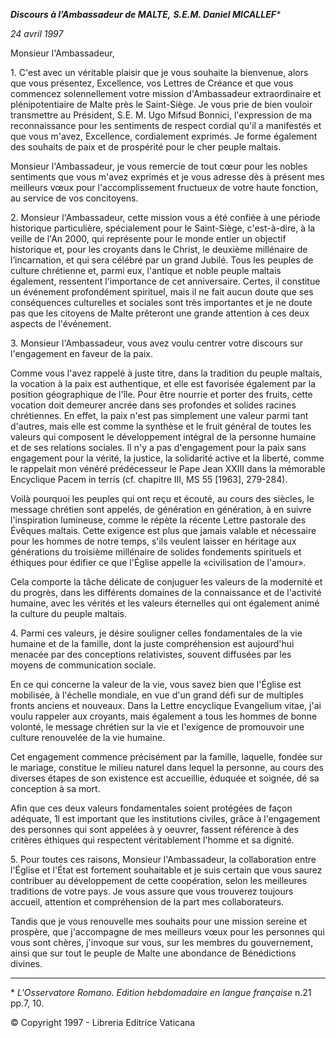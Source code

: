 ***Discours à l’Ambassadeur de MALTE,*** ***S.E.M. Daniel MICALLEF**\**

*24 avril 1997*

Monsieur l'Ambassadeur,

1\. C'est avec un véritable plaisir que je vous souhaite la bienvenue, alors que vous présentez, Excellence, vos Lettres de Créance et que vous commencez solennellement votre mission d'Ambassadeur extraordinaire et plénipotentiaire de Malte près le Saint-Siège. Je vous prie de bien vouloir transmettre au Président, S.E. M. Ugo Mifsud Bonnici, l'expression de ma reconnaissance pour les sentiments de respect cordial qu'il a manifestés et que vous m'avez, Excellence, cordialement exprimés. Je forme également des souhaits de paix et de prospérité pour le cher peuple maltais.

Monsieur l'Ambassadeur, je vous remercie de tout cœur pour les nobles sentiments que vous m'avez exprimés et je vous adresse dès à présent mes meilleurs vœux pour l'accomplissement fructueux de votre haute fonction, au service de vos concitoyens.

2\. Monsieur l'Ambassadeur, cette mission vous a été confiée à une période historique particulière, spécialement pour le Saint-Siège, c'est-à-dire, à la veille de l'An 2000, qui représente pour le monde entier un objectif historique et, pour les croyants dans le Christ, le deuxième millénaire de l’incarnation, et qui sera célébré par un grand Jubilé. Tous les peuples de culture chrétienne et, parmi eux, l'antique et noble peuple maltais également, ressentent l'importance de cet anniversaire. Certes, il constitue un événement profondément spirituel, mais il ne fait aucun doute que ses conséquences culturelles et sociales sont très importantes et je ne doute pas que les citoyens de Malte prêteront une grande attention à ces deux aspects de l'événement.

3\. Monsieur l'Ambassadeur, vous avez voulu centrer votre discours sur l'engagement en faveur de la paix.

Comme vous l'avez rappelé à juste titre, dans la tradition du peuple maltais, la vocation à la paix est authentique, et elle est favorisée également par la position géographique de l'île. Pour être nourrie et porter des fruits, cette vocation doit demeurer ancrée dans ses profondes et solides racines chrétiennes. En effet, la paix n'est pas simplement une valeur parmi tant d'autres, mais elle est comme la synthèse et le fruit général de toutes les valeurs qui composent le développement intégral de la personne humaine et de ses relations sociales. Il n'y a pas d'engagement pour la paix sans engagement pour la vérité, la justice, la solidarité active et la liberté, comme le rappelait mon vénéré prédécesseur le Pape Jean XXIII dans la mémorable Encyclique Pacem in terris (cf. chapitre III, MS 55 \[1963\], 279-284).

Voilà pourquoi les peuples qui ont reçu et écouté, au cours des siècles, le message chrétien sont appelés, de génération en génération, à en suivre l'inspiration lumineuse, comme le répète la récente Lettre pastorale des Évêques maltais. Cette exigence est plus que jamais valable et nécessaire pour les hommes de notre temps, s'ils veulent laisser en héritage aux générations du troisième millénaire de solides fondements spirituels et éthiques pour édifier ce que l'Église appelle la «civilisation de l'amour».

Cela comporte la tâche délicate de conjuguer les valeurs de la modernité et du progrès, dans les différents domaines de la connaissance et de l'activité humaine, avec les vérités et les valeurs éternelles qui ont également animé la culture du peuple maltais.

4\. Parmi ces valeurs, je désire souligner celles fondamentales de la vie humaine et de la famille, dont la juste compréhension est aujourd'hui menacée par des conceptions relativistes, souvent diffusées par les moyens de communication sociale.

En ce qui concerne la valeur de la vie, vous savez bien que l'Église est mobilisée, à l'échelle mondiale, en vue d'un grand défi sur de multiples fronts anciens et nouveaux. Dans la Lettre encyclique Evangelium vitae, j'ai voulu rappeler aux croyants, mais également a tous les hommes de bonne volonté, le message chrétien sur la vie et l'exigence de promouvoir une culture renouvelée de la vie humaine.

Cet engagement commence précisément par la famille, laquelle, fondée sur le mariage, constitue le milieu naturel dans lequel la personne, au cours des diverses étapes de son existence est accueillie, éduquée et soignée, dé sa conception à sa mort.

Afin que ces deux valeurs fondamentales soient protégées de façon adéquate, 1l est important que les institutions civiles, grâce à l'engagement des personnes qui sont appelées à y oeuvrer, fassent référence à des critères éthiques qui respectent véritablement l'homme et sa dignité.

5\. Pour toutes ces raisons, Monsieur l'Ambassadeur, la collaboration entre l'Église et l'État est fortement souhaitable et je suis certain que vous saurez contribuer au développement de cette coopération, selon les meilleures traditions de votre pays. Je vous assure que vous trouverez toujours accueil, attention et compréhension de la part mes collaborateurs.

Tandis que je vous renouvelle mes souhaits pour une mission sereine et prospère, que j'accompagne de mes meilleurs vœux pour les personnes qui vous sont chères, j'invoque sur vous, sur les membres du gouvernement, ainsi que sur tout le peuple de Malte une abondance de Bénédictions divines.

* * *

\* *L'Osservatore Romano. Edition hebdomadaire en langue française* n.21 pp.7, 10.

© Copyright 1997 - Libreria Editrice Vaticana